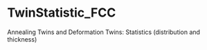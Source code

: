 # TwinStatistic_FCC
Annealing Twins and Deformation Twins: Statistics (distribution and thickness) 
